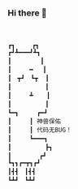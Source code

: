 ### Hi there 👋

<!--
**Ning-Qing/Ning-Qing** is a ✨ _special_ ✨ repository because its `README.md` (this file) appears on your GitHub profile.
Here are some ideas to get you started:

- 🔭 I’m currently working on ...
- 🌱 I’m currently learning ...
- 👯 I’m looking to collaborate on ...
- 🤔 I’m looking for help with ...
- 💬 Ask me about ...
- 📫 How to reach me: ...
- 😄 Pronouns: ...
- ⚡ Fun fact: ...
-->
```


┏┓　   ┏┓
┏┛┻━━━┛┻┓
┃　　　   ┃
┃　　　━　 ┃
┃　┳┛　┗┳  ┃
┃　　　　　 ┃
┃　　　┻　  ┃
┃　　　　　 ┃
┗━┓　　　┏━┛
┃　　　┃ 神兽保佑
┃　　　┃ 代码无BUG！
┃　　　┗━━━┓
┃　　　　　 ┣┓
┃　　　　 ┏┛
┗┓┓┏━┳┓┏┛
┃┫┫　┃┫┫
┗┻┛　┗┻┛
```
